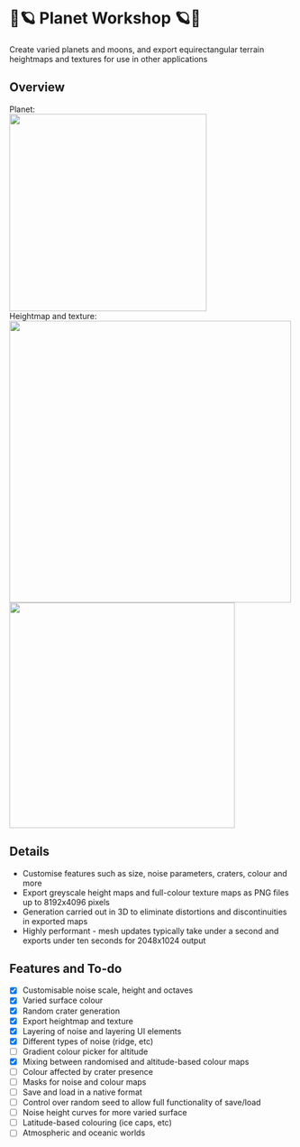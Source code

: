 # :stars::ringed_planet: Planet Workshop :ringed_planet::stars:
Create varied planets and moons, and export equirectangular terrain heightmaps and textures for use in other applications

## Overview
Planet:<br>
<img src="https://github.com/carlpilot/Planet-Workshop/blob/main/Assets/plateau%20world.png" width=350><br>
Heightmap and texture:<br>
<img src="https://github.com/carlpilot/Planet-Workshop/blob/main/Assets/plateau%20world_height.png" width=500>
<img src="https://github.com/carlpilot/Planet-Workshop/blob/main/Assets/plateau%20world_texture.png" width=400>

## Details
- Customise features such as size, noise parameters, craters, colour and more
- Export greyscale height maps and full-colour texture maps as PNG files up to 8192x4096 pixels
- Generation carried out in 3D to eliminate distortions and discontinuities in exported maps
- Highly performant - mesh updates typically take under a second and exports under ten seconds for 2048x1024 output

## Features and To-do
- [x] Customisable noise scale, height and octaves
- [x] Varied surface colour
- [x] Random crater generation
- [x] Export heightmap and texture
- [x] Layering of noise and layering UI elements
- [x] Different types of noise (ridge, etc)
- [ ] Gradient colour picker for altitude
- [x] Mixing between randomised and altitude-based colour maps
- [ ] Colour affected by crater presence
- [ ] Masks for noise and colour maps
- [ ] Save and load in a native format
- [ ] Control over random seed to allow full functionality of save/load
- [ ] Noise height curves for more varied surface
- [ ] Latitude-based colouring (ice caps, etc)
- [ ] Atmospheric and oceanic worlds
